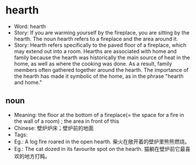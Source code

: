 # hearth

- Word: hearth
- Story: If you are warming yourself by the fireplace, you are sitting by the hearth. The noun hearth refers to a fireplace and the area around it.
- Story: Hearth refers specifically to the paved floor of a fireplace, which may extend out into a room. Hearths are associated with home and family because the hearth was historically the main source of heat in the home, as well as where the cooking was done. As a result, family members often gathered together around the hearth. The importance of the hearth has made it symbolic of the home, as in the phrase "hearth and home."

## noun

- Meaning: the floor at the bottom of a fireplace(= the space for a fire in the wall of a room) ; the area in front of this
- Chinese: 壁炉炉床；壁炉前的地面
- Tags: 
- Eg.: A log fire roared in the open hearth. 柴火在敞开着的壁炉里熊熊燃烧。
- Eg.: The cat dozed in its favourite spot on the hearth. 猫躺在壁炉前它最喜欢的地方打盹。

